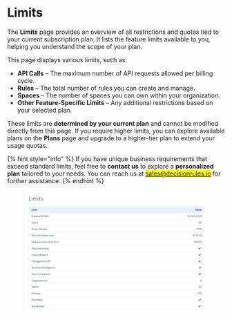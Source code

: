# Limits

The **Limits** page provides an overview of all restrictions and quotas tied to your current subscription plan. It lists the feature limits available to you, helping you understand the scope of your plan.

This page displays various limits, such as:

* **API Calls** – The maximum number of API requests allowed per billing cycle.
* **Rules** – The total number of rules you can create and manage.
* **Spaces** – The number of spaces you can own within your organization.
* **Other Feature-Specific Limits** – Any additional restrictions based on your selected plan.

These limits are **determined by your current plan** and cannot be modified directly from this page. If you require higher limits, you can explore available plans on the **Plans** page and upgrade to a higher-tier plan to extend your usage quotas.

{% hint style="info" %}
If you have unique business requirements that exceed standard limits, feel free to **contact us** to explore a **personalized plan** tailored to your needs. You can reach us at <mark style="color:red;">sales@decisionrules.io</mark> for further assistance.
{% endhint %}

<figure><img src="../../.gitbook/assets/profile_limits.png" alt=""><figcaption></figcaption></figure>

